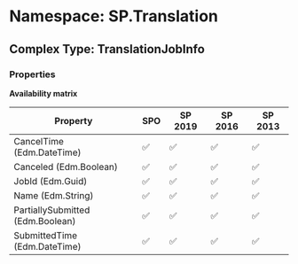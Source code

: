 # Namespace: SP.Translation

## Complex Type: TranslationJobInfo

### Properties

**Availability matrix**

Property | SPO | SP 2019 | SP 2016 | SP 2013
----------|-----|---------|---------|--------
CancelTime (Edm.DateTime) | ✅ | ✅ | ✅ | ✅
Canceled (Edm.Boolean) | ✅ | ✅ | ✅ | ✅
JobId (Edm.Guid) | ✅ | ✅ | ✅ | ✅
Name (Edm.String) | ✅ | ✅ | ✅ | ✅
PartiallySubmitted (Edm.Boolean) | ✅ | ✅ | ✅ | ✅
SubmittedTime (Edm.DateTime) | ✅ | ✅ | ✅ | ✅
